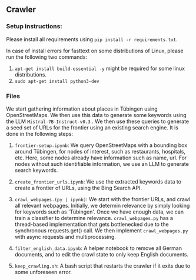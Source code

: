 ## Crawler 


### Setup instructions:
Please install all requirements using `pip install -r requirements.txt`.

In case of install errors for fasttext on some distributions of Linux, please run the following two commands:

1. `apt-get install build-essential -y` might be required for some linux distributions.
2. `sudo apt-get install python3-dev`

### Files
We start gathering information about places in Tübingen using OpenStreetMaps. We then use this data to generate some keywords using the LLM `Mistral-7B-Instruct-v0.3` . We then use these queries to generate a seed set of URLs for the frontier using an existing search engine. It is done in the following steps:

1. `frontier-setup.ipynb`: We query OpenStreetMaps with a bounding box around Tübingen, for nodes of interest, such as restaurants, hospitals, etc. Here, some nodes already have information such as name, url. For nodes without such identifiable information, we use an LLM to generate search keywords. 

2. `create_frontier_urls.ipynb`: We use the extracted keywords data to create a frontier of URLs, using the Bing Search API.

3. `crawl_webpages.(py | ipynb)`: We start with the frontier URLs, and crawl all relevant webpages. Initially, we determin relevance by simply looking for keywords such as 'Tübingen'. Once we have enough data, we can train a classifier to determine relevance. `crawl_webpages.py` has a thread-based implementation that gets bottlenecked due to the synchronous requests.get() call. We then implement `crawl_webpages.py` with async requests and multiprocessing.

4. `filter_english_data.ipynb`: A helper notebook to remove all German documents, and to edit the crawl state to only keep English documents.

5. `keep_crawling.sh`: A bash script that restarts the crawler if it exits due to some unforeseen error.
